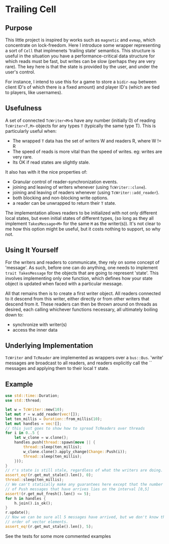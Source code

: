 # Trailing Cell

## Purpose
This little project is inspired by works such as `magnetic` and `evmap`, which concentrate on lock-freedom. Here I introduce some wrapper representing a sort of `Cell` that implmenets 'trailing state' semantics. This structure is useful in the situation you have a performance-critical data structure for which reads must be fast, but writes can be slow (perhaps they are very rare). The key here is that the state is provided by the user, and under the user's control.

For instance, I intend to use this for a game to store a `bidir-map` between client ID's of which there is a fixed amount) and player ID's (which are tied to players, like usernames).

## Usefulness

A set of connected `TcWriter<M>`s have any number (initially 0) of reading
`TcWriter<T,M>` objects for any types `T` (typically the same type T).
This is particularly useful when:
 * The wrapped `T` data has the set of writers W and readers R, where W != R
 * The speed of reads is more vital than the speed of writes.
      eg: writes are very rare.
 * Its OK if read states are slightly stale.
 
It also has with it the nice properties of:
 * Granular control of reader-synchronization events.
 * joining and leaving of writers whenever (using `TcWriter::clone`).
 * joining and leaving of readers whenever (using `TcWriter::add_reader`).
 * both blocking and non-blocking write options.
 * a reader can be unwrapped to return their `T` state.

The implementation allows readers to be initialized with not only different
local states, but even initial states of different types, (so long as they
all implement `TakesMessage<M>` for the same `M` as the writer(s)). It's not
clear to me how this option might be useful, but it costs nothing to
support, so why not.

## Using It Yourself

For the writers and readers to communicate, they rely on some concept of 'message'. As such, before one can do anything, one needs to implement `trait TakesMessage` for the objects that are going to represent 'state'. This involves implementing only one function, which defines how your state object is updated when faced with a particular message.

All that remains then is to create a first writer object. All readers connected to it descend from this writer, either directly or from other writers that descend from it. These readers can then be thrown around on threads as desired, each calling whichever functions necessary, all ultimately boiling down to:
 * synchronize with writer(s)
 * access the inner data

## Underlying Implementation

`TcWriter` and `TcReader` are implemented as wrappers over a `bus::Bus`. 'write'
messages are broadcast to all readers, and readers explicitly call the ``
messages and applying them to their local `T` state.


## Example

```rust
use std::time::Duration;
use std::thread;

let w = TcWriter::new(10);
let mut r = w.add_reader(vec![]);
let ten_millis = Duration::from_millis(10);
let mut handles = vec![];
// this just goes to show how to spread TcReaders over threads
for i in 0..5 {
	let w_clone = w.clone();
	handles.push(thread::spawn(move || {
		thread::sleep(ten_millis);
		w_clone.clone().apply_change(Change::Push(i));
		thread::sleep(ten_millis);
	}));
}
// r's state is still stale, regardless of what the writers are doing.
assert_eq!(r.get_mut_stale().len(), 0);
thread::sleep(ten_millis);
// We can't statically make any guarantees here except that the number 
// of Push messages that have arrives lies on the interval [0,5]
assert!(r.get_mut_fresh().len() <= 5);
for h in handles {
	h.join().is_ok();
}
r.update();
// Now we can be sure all 5 messages have arrived, but we don't know the
// order of vector elements.
assert_eq!(r.get_mut_stale().len(), 5);
```

See the tests for some more commented examples